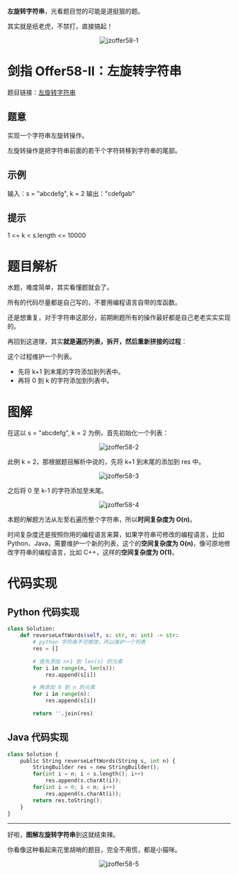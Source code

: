 **左旋转字符串**，光看题目觉的可能是道挺狠的题。

其实就是纸老虎，不禁打，直接搞起！

<div align=center>

![jzoffer58-1](https://cdn.codegoudan.com/img/jzoffer58-1.png)

</div>



# 剑指 Offer58-Ⅱ：左旋转字符串

题目链接：[左旋转字符串](https://leetcode-cn.com/problems/zuo-xuan-zhuan-zi-fu-chuan-lcof/)



## 题意

实现一个字符串左旋转操作。

左旋转操作是把字符串前面的若干个字符转移到字符串的尾部。



## 示例

输入：s = "abcdefg", k = 2
输出："cdefgab"



## 提示

1 <= k < s.length <= 10000



# 题目解析

水题，难度简单，其实看懂题就会了。

所有的代码尽量都是自己写的，不要用编程语言自带的库函数。

还是想重复，对于字符串这部分，前期刷题所有的操作最好都是自己老老实实实现的。

再回到这道理，其实**就是遍历列表，拆开，然后重新拼接的过程**：

这个过程维护一个列表。

- 先将 k+1 到末尾的字符添加到列表中。
- 再将 0 到 k 的字符添加到列表中。



# 图解

在这以 s = "abcdefg", k = 2 为例，首先初始化一个列表：

<div align=center>

![jzoffer58-2](https://cdn.codegoudan.com/img/jzoffer58-2.png)

</div>

此例 k = 2，那根据题目解析中说的，先将 k+1 到末尾的添加到 res 中。

<div align=center>

![jzoffer58-3](https://cdn.codegoudan.com/img/jzoffer58-3.png)

</div>

之后将 0 至 k-1 的字符添加至末尾。

<div align=center>

![jzoffer58-4](https://cdn.codegoudan.com/img/jzoffer58-4.png)

</div>

本题的解题方法从左至右遍历整个字符串，所以**时间复杂度为 O(n)**。

时间复杂度还是按照你用的编程语言来算，如果字符串可修改的编程语言，比如 Python、Java，需要维护一个新的列表，这个的**空间复杂度为 O(n)**，像可原地修改字符串的编程语言，比如 C++，这样的**空间复杂度为 O(1)**。



# 代码实现



## Python 代码实现

```Python
class Solution:
    def reverseLeftWords(self, s: str, n: int) -> str:
        # python 字符串不可修改，所以维护一个列表
        res = []

        # 首先添加 n+1 到 len(s) 的元素
        for i in range(n, len(s)):
            res.append(s[i])

        # 再添加 0 到 n 的元素
        for i in range(n):
            res.append(s[i])

        return ''.join(res)
```



## Java 代码实现

```Python
class Solution {
    public String reverseLeftWords(String s, int n) {
        StringBuilder res = new StringBuilder();
        for(int i = n; i < s.length(); i++)
            res.append(s.charAt(i));
        for(int i = 0; i < n; i++)
            res.append(s.charAt(i));
        return res.toString();
    }
}
```



---

好啦，**图解左旋转字符串**到这就结束辣。

你看像这种看起来花里胡哨的题目，完全不用慌，都是小猫咪。

<div align=center>

![jzoffer58-5](https://cdn.codegoudan.com/img/jzoffer58-5.jpg)

</div>